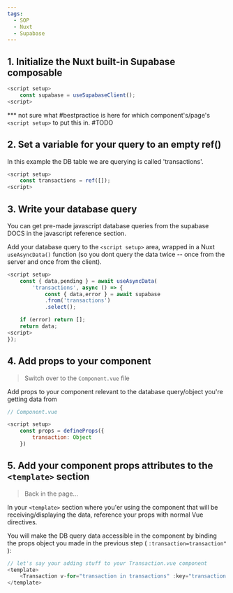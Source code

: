 ```yaml
---
tags:
  - SOP
  - Nuxt
  - Supabase
---
```


## 1. Initialize the Nuxt built-in Supabase composable

```js
<script setup>
	const supabase = useSupabaseClient();
<script>
```

*** not sure what #bestpractice is here for which component's/page's `<script setup>` to put this in. #TODO

## 2. Set a variable for your query to an empty ref()

In this example the DB table we are querying is called 'transactions'.

```js
<script setup>
	const transactions = ref([]);
<script>
```


## 3. Write your database query

You can get pre-made javascript database queries from the supabase DOCS in the javascript reference section.

Add your database query to the `<script setup>` area, wrapped in a Nuxt `useAsyncData()` function (so you dont query the data twice -- once from the server and once from the client).

```js
<script setup>
	const { data,pending } = await useAsyncData(
		'transactions', async () => {
			const { data,error } = await supabase
			.from('transactions')
			.select();

    if (error) return [];
    return data;
<script>
});
```


## 4. Add props to your component

> Switch over to the `Component.vue` file

Add props to your component relevant to the database query/object you're getting data from

```js
// Component.vue

<script setup>
	const props = defineProps({
		transaction: Object
	})	
```

## 5. Add your component props attributes to the `<template>` section

> Back in the page...

In your `<template>` section where you'er using the component that will be receiving/displaying the data, reference your props with normal Vue directives.

You will make the DB query data accessible in the component by binding the props object you made in the previous step ( `:transaction=transaction"` ):

```js
// let's say your adding stuff to your Transaction.vue component
<template>
	<Transaction v-for="transaction in transactions" :key="transaction.id" :transaction="transaction" />
</template>
```